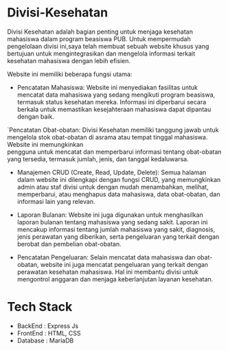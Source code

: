 # Divisi-Kesehatan
Divisi Kesehatan adalah bagian penting untuk menjaga kesehatan mahasiswa dalam program beasiswa PUB. Untuk mempermudah pengelolaan divisi ini,saya telah membuat sebuah website khusus yang bertujuan untuk mengintegrasikan dan mengelola informasi terkait kesehatan mahasiswa dengan lebih efisien.

Website ini memiliki beberapa fungsi utama:

- Pencatatan Mahasiswa:
  Website ini menyediakan fasilitas untuk mencatat data mahasiswa yang sedang mengikuti program beasiswa, termasuk status kesehatan mereka. Informasi ini diperbarui secara    berkala untuk memastikan kesejahteraan mahasiswa dapat dipantau dengan baik.

`Pencatatan Obat-obatan: Divisi Kesehatan memiliki tanggung jawab untuk mengelola stok obat-obatan di asrama atau tempat tinggal mahasiswa. Website ini memungkinkan     
 pengguna untuk mencatat dan memperbarui informasi tentang obat-obatan yang tersedia, termasuk jumlah, jenis, dan tanggal kedaluwarsa.

- Manajemen CRUD (Create, Read, Update, Delete): Semua halaman dalam website ini dilengkapi dengan fungsi CRUD, yang memungkinkan admin atau staf divisi untuk dengan mudah 
  menambahkan, melihat, memperbarui, atau menghapus data mahasiswa, data obat-obatan, dan informasi lain yang relevan.

- Laporan Bulanan: Website ini juga digunakan untuk menghasilkan laporan bulanan tentang mahasiswa yang sedang sakit. Laporan ini mencakup informasi tentang jumlah 
  mahasiswa yang sakit, diagnosis, jenis perawatan yang diberikan, serta pengeluaran yang terkait dengan berobat dan pembelian obat-obatan.

- Pencatatan Pengeluaran: Selain mencatat data mahasiswa dan obat-obatan, website ini juga mencatat pengeluaran yang terkait dengan perawatan kesehatan mahasiswa. Hal ini 
  membantu divisi untuk mengontrol anggaran dan menjaga keberlanjutan layanan kesehatan.

# Tech Stack
- BackEnd : Express Js
- FrontEnd : HTML, CSS
- Database : MariaDB
